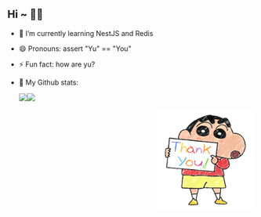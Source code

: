 ## Hi ~ 👋✨

- 🌱 I’m currently learning NestJS and Redis
- 😄 Pronouns: assert "Yu" == "You"
- ⚡ Fun fact: how are yu?
- 👏 My Github stats:

  <img src="https://github-readme-stats-six-blush.vercel.app/api?username=Yuuuuuu-xue&show_icons=true&theme=dracula&bg_color=30,09203F,537895&border_color=E37096&custom_title=Yuuuuuu-xue%20😄👍" align="left"/>
  <img src="https://github-readme-stats-six-blush.vercel.app/api/top-langs/?username=Yuuuuuu-xue&exclude_repo=github-readme-stats&theme=dracula&bg_color=30,09203F,537895&border_color=E37096&custom_title=Top%20Languages%20😄✌️" />
  
<img src='./shinchan.png' align="right" style="width: 200px;" />